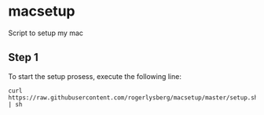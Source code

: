 # macsetup
Script to setup my mac

## Step 1

To start the setup prosess, execute the following line:

```
curl https://raw.githubusercontent.com/rogerlysberg/macsetup/master/setup.sh | sh
```
